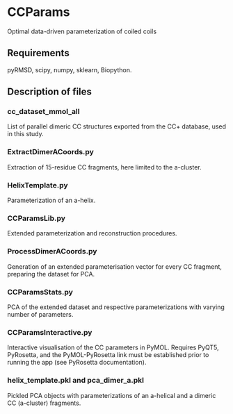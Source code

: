 # CCParams
Optimal data-driven parameterization of coiled coils

## Requirements
pyRMSD, scipy, numpy, sklearn, Biopython. 

## Description of files

### cc_dataset_mmol_all
List of parallel dimeric CC structures exported from the CC+ database, used in this study.

### ExtractDimerACoords.py
Extraction of 15-residue CC fragments, here limited to the a-cluster.

### HelixTemplate.py
Parameterization of an a-helix.

### CCParamsLib.py
Extended parameterization and reconstruction procedures.

### ProcessDimerACoords.py
Generation of an extended parameterisation vector for every CC fragment, preparing the dataset for PCA.

### CCParamsStats.py
PCA of the extended dataset and respective parameterizations with varying number of parameters.

### CCParamsInteractive.py

Interactive visualisation of the CC parameters in PyMOL. Requires PyQT5, PyRosetta, and the PyMOL-PyRosetta link must be established prior to running the app (see PyRosetta documentation).

### helix_template.pkl and pca_dimer_a.pkl

Pickled PCA objects with parameterizations of an a-helical and a dimeric CC (a-cluster) fragments.
